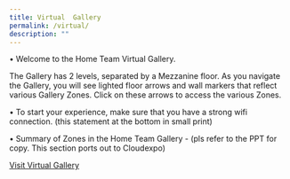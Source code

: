 ```yaml
---
title: Virtual  Gallery
permalink: /virtual/
description: ""
---
```

•	Welcome to the Home Team Virtual Gallery.

The Gallery has 2 levels, separated by a Mezzanine floor. As you navigate the Gallery, you will see lighted floor arrows and wall markers that reflect various Gallery Zones. Click on these arrows to access the various Zones. 

•	To start your experience, make sure that you have a strong wifi connection. (this statement at the bottom in small print)

•	Summary of Zones in the Home Team Gallery  - (pls refer to the PPT for copy. This section ports out to Cloudexpo)

[Visit Virtual Gallery](https://www.facebook.com)



